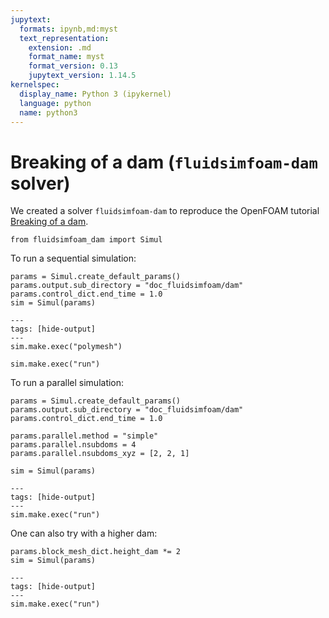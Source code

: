 ```yaml
---
jupytext:
  formats: ipynb,md:myst
  text_representation:
    extension: .md
    format_name: myst
    format_version: 0.13
    jupytext_version: 1.14.5
kernelspec:
  display_name: Python 3 (ipykernel)
  language: python
  name: python3
---
```


# Breaking of a dam (`fluidsimfoam-dam` solver)

We created a solver `fluidsimfoam-dam` to reproduce the OpenFOAM tutorial
[Breaking of a dam](https://www.openfoam.com/documentation/tutorial-guide/4-multiphase-flow/4.1-breaking-of-a-dam).

```{code-cell} ipython3
from fluidsimfoam_dam import Simul
```

To run a sequential simulation:

```{code-cell} ipython3
params = Simul.create_default_params()
params.output.sub_directory = "doc_fluidsimfoam/dam"
params.control_dict.end_time = 1.0
sim = Simul(params)
```

```{code-cell} ipython3
---
tags: [hide-output]
---
sim.make.exec("polymesh")
```

```{code-cell} ipython3
sim.make.exec("run")
```

To run a parallel simulation:

```{code-cell} ipython3
params = Simul.create_default_params()
params.output.sub_directory = "doc_fluidsimfoam/dam"
params.control_dict.end_time = 1.0

params.parallel.method = "simple"
params.parallel.nsubdoms = 4
params.parallel.nsubdoms_xyz = [2, 2, 1]

sim = Simul(params)
```

```{code-cell} ipython3
---
tags: [hide-output]
---
sim.make.exec("run")
```

One can also try with a higher dam:

```{code-cell} ipython3
params.block_mesh_dict.height_dam *= 2
sim = Simul(params)
```

```{code-cell} ipython3
---
tags: [hide-output]
---
sim.make.exec("run")
```
